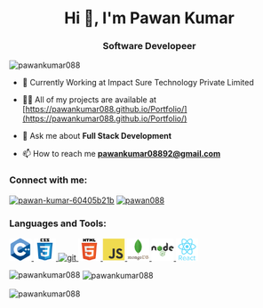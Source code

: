 <h1 align="center">Hi 👋, I'm Pawan Kumar</h1>
<h3 align="center">Software Developeer</h3>

<p align="left"> <img src="https://komarev.com/ghpvc/?username=pawankumar088&label=Profile%20views&color=0e75b6&style=flat" alt="pawankumar088" /> </p>

- 🌱 Currently Working at Impact Sure Technology Private Limited 

- 👨‍💻 All of my projects are available at [https://pawankumar088.github.io/Portfolio/](https://pawankumar088.github.io/Portfolio/)

- 💬 Ask me about **Full Stack Development**

- 📫 How to reach me **pawankumar08892@gmail.com**

<h3 align="left">Connect with me:</h3>
<p align="left">
<a href="https://linkedin.com/in/pawan-kumar-60405b21b" target="blank"><img align="center" src="https://raw.githubusercontent.com/rahuldkjain/github-profile-readme-generator/master/src/images/icons/Social/linked-in-alt.svg" alt="pawan-kumar-60405b21b" height="30" width="40" /></a>
<a href="https://www.codechef.com/users/pawan088" target="blank"><img align="center" src="https://cdn.jsdelivr.net/npm/simple-icons@3.1.0/icons/codechef.svg" alt="pawan088" height="30" width="40" /></a>
</p>

<h3 align="left">Languages and Tools:</h3>
<p align="left"> <a href="https://www.w3schools.com/cpp/" target="_blank" rel="noreferrer"> <img src="https://raw.githubusercontent.com/devicons/devicon/master/icons/cplusplus/cplusplus-original.svg" alt="cplusplus" width="40" height="40"/> </a> <a href="https://www.w3schools.com/css/" target="_blank" rel="noreferrer"> <img src="https://raw.githubusercontent.com/devicons/devicon/master/icons/css3/css3-original-wordmark.svg" alt="css3" width="40" height="40"/> </a> <a href="https://git-scm.com/" target="_blank" rel="noreferrer"> <img src="https://www.vectorlogo.zone/logos/git-scm/git-scm-icon.svg" alt="git" width="40" height="40"/> </a> <a href="https://www.w3.org/html/" target="_blank" rel="noreferrer"> <img src="https://raw.githubusercontent.com/devicons/devicon/master/icons/html5/html5-original-wordmark.svg" alt="html5" width="40" height="40"/> </a> <a href="https://developer.mozilla.org/en-US/docs/Web/JavaScript" target="_blank" rel="noreferrer"> <img src="https://raw.githubusercontent.com/devicons/devicon/master/icons/javascript/javascript-original.svg" alt="javascript" width="40" height="40"/> </a> <a href="https://www.mongodb.com/" target="_blank" rel="noreferrer"> <img src="https://raw.githubusercontent.com/devicons/devicon/master/icons/mongodb/mongodb-original-wordmark.svg" alt="mongodb" width="40" height="40"/> </a> <a href="https://nodejs.org" target="_blank" rel="noreferrer"> <img src="https://raw.githubusercontent.com/devicons/devicon/master/icons/nodejs/nodejs-original-wordmark.svg" alt="nodejs" width="40" height="40"/> </a> <a href="https://reactjs.org/" target="_blank" rel="noreferrer"> <img src="https://raw.githubusercontent.com/devicons/devicon/master/icons/react/react-original-wordmark.svg" alt="react" width="40" height="40"/> </a> </p>

<p><img align="left" src="https://github-readme-stats.vercel.app/api/top-langs?username=pawankumar088&show_icons=true&locale=en&layout=compact" alt="pawankumar088" /></p>

<p>&nbsp;<img align="center" src="https://github-readme-stats.vercel.app/api?username=pawankumar088&show_icons=true&locale=en" alt="pawankumar088" /></p>

<p><img align="center" src="https://github-readme-streak-stats.herokuapp.com/?user=pawankumar088&" alt="pawankumar088" /></p>
